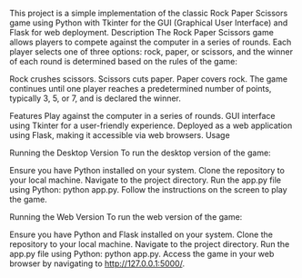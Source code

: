 This project is a simple implementation of the classic Rock Paper Scissors game using Python with Tkinter for the GUI (Graphical User Interface) and Flask for web deployment.
Description
The Rock Paper Scissors game allows players to compete against the computer in a series of rounds. Each player selects one of three options: rock, paper, or scissors, and the winner of each round is determined based on the rules of the game:

Rock crushes scissors.
Scissors cuts paper.
Paper covers rock.
The game continues until one player reaches a predetermined number of points, typically 3, 5, or 7, and is declared the winner.

Features
Play against the computer in a series of rounds.
GUI interface using Tkinter for a user-friendly experience.
Deployed as a web application using Flask, making it accessible via web browsers.
Usage

Running the Desktop Version
To run the desktop version of the game:

Ensure you have Python installed on your system.
Clone the repository to your local machine.
Navigate to the project directory.
Run the app.py file using Python: python app.py.
Follow the instructions on the screen to play the game.

Running the Web Version
To run the web version of the game:

Ensure you have Python and Flask installed on your system.
Clone the repository to your local machine.
Navigate to the project directory.
Run the app.py file using Python: python app.py.
Access the game in your web browser by navigating to http://127.0.0.1:5000/.
